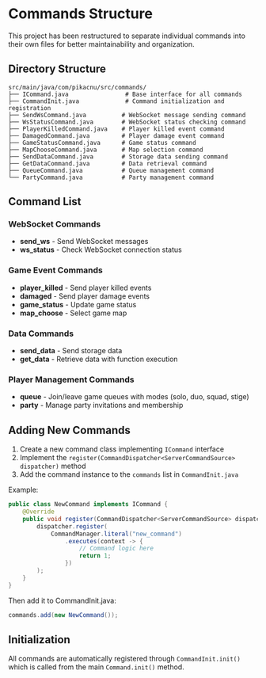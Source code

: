 # Commands Structure

This project has been restructured to separate individual commands into their own files for better maintainability and organization.

## Directory Structure

```
src/main/java/com/pikacnu/src/commands/
├── ICommand.java                # Base interface for all commands
├── CommandInit.java             # Command initialization and registration
├── SendWsCommand.java          # WebSocket message sending command
├── WsStatusCommand.java        # WebSocket status checking command
├── PlayerKilledCommand.java    # Player killed event command
├── DamagedCommand.java         # Player damage event command
├── GameStatusCommand.java      # Game status command
├── MapChooseCommand.java       # Map selection command
├── SendDataCommand.java        # Storage data sending command
├── GetDataCommand.java         # Data retrieval command
├── QueueCommand.java           # Queue management command
└── PartyCommand.java           # Party management command
```

## Command List

### WebSocket Commands
- **send_ws** - Send WebSocket messages
- **ws_status** - Check WebSocket connection status

### Game Event Commands
- **player_killed** - Send player killed events
- **damaged** - Send player damage events
- **game_status** - Update game status
- **map_choose** - Select game map

### Data Commands
- **send_data** - Send storage data
- **get_data** - Retrieve data with function execution

### Player Management Commands
- **queue** - Join/leave game queues with modes (solo, duo, squad, stige)
- **party** - Manage party invitations and membership

## Adding New Commands

1. Create a new command class implementing `ICommand` interface
2. Implement the `register(CommandDispatcher<ServerCommandSource> dispatcher)` method
3. Add the command instance to the `commands` list in `CommandInit.java`

Example:
```java
public class NewCommand implements ICommand {
    @Override
    public void register(CommandDispatcher<ServerCommandSource> dispatcher) {
        dispatcher.register(
            CommandManager.literal("new_command")
                .executes(context -> {
                    // Command logic here
                    return 1;
                })
        );
    }
}
```

Then add it to CommandInit.java:
```java
commands.add(new NewCommand());
```

## Initialization

All commands are automatically registered through `CommandInit.init()` which is called from the main `Command.init()` method.
